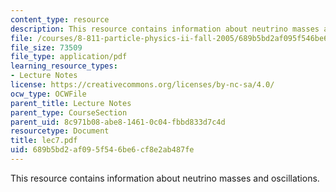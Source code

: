 ```yaml
---
content_type: resource
description: This resource contains information about neutrino masses and oscillations.
file: /courses/8-811-particle-physics-ii-fall-2005/689b5bd2af095f546be6cf8e2ab487fe_lec7.pdf
file_size: 73509
file_type: application/pdf
learning_resource_types:
- Lecture Notes
license: https://creativecommons.org/licenses/by-nc-sa/4.0/
ocw_type: OCWFile
parent_title: Lecture Notes
parent_type: CourseSection
parent_uid: 8c971b08-abe8-1461-0c04-fbbd833d7c4d
resourcetype: Document
title: lec7.pdf
uid: 689b5bd2-af09-5f54-6be6-cf8e2ab487fe
---
```

This resource contains information about neutrino masses and oscillations.